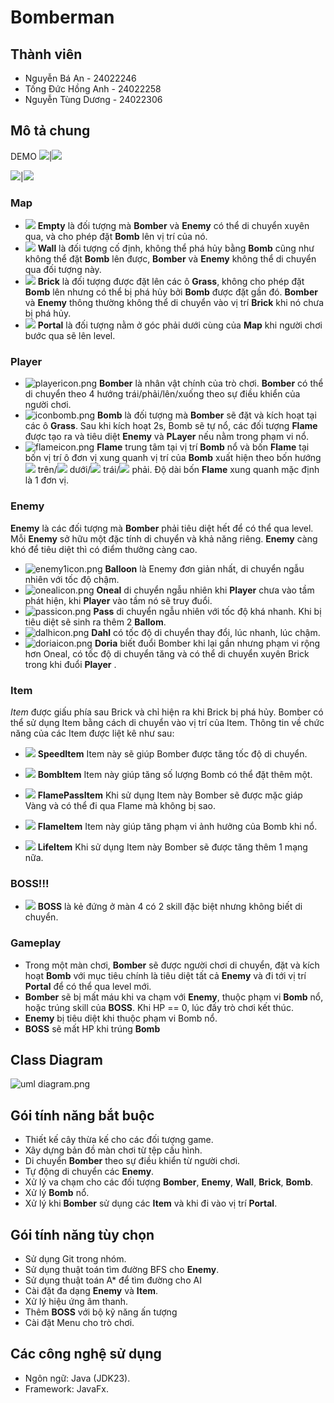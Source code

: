 # Bomberman
## Thành viên
- Nguyễn Bá An - 24022246
- Tống Đức Hồng Anh - 24022258
- Nguyễn Tùng Dương - 24022306
## Mô tả chung
DEMO
![](src/main/resources/assets/textures/demo1.png)|![](src/main/resources/assets/textures/demo2.png)
        
![](src/main/resources/assets/textures/demo3.png)|![](src/main/resources/assets/textures/demo4.png)
### Map
- ![](src/main/resources/assets/textures/empty.png) **Empty** là đối tượng mà **Bomber** và **Enemy** có thể di chuyển xuyên qua, và cho phép đặt **Bomb** lên vị trí của nó.
- ![](src/main/resources/assets/textures/wall.png) **Wall** là đối tượng cố định, không thể phá hủy bằng **Bomb** cũng như không thể đặt **Bomb** lên được, **Bomber** và **Enemy** không thể di chuyển qua đối tượng này.
- ![](src/main/resources/assets/textures/brick.png) **Brick** là đối tượng được đặt lên các ô **Grass**, không cho phép đặt **Bomb** lên nhưng có thể bị phá hủy bởi **Bomb** được đặt gần đó. **Bomber** và **Enemy** thông thường không thể di chuyển vào vị trí **Brick** khi nó chưa bị phá hủy.
- ![](src/main/resources/assets/textures/portal.png) **Portal** là đối tượng nằm ở góc phải dưới cùng của **Map** khi người chơi bước qua sẽ lên level.  
### Player
- ![playericon.png](src/main/resources/assets/textures/playericon.png) **Bomber** là nhân vật chính của trò chơi. **Bomber** có thể di chuyển theo 4 hướng trái/phải/lên/xuống theo sự điều khiển của người chơi.
- ![iconbomb.png](src/main/resources/assets/textures/iconbomb.png) **Bomb** là đối tượng mà **Bomber** sẽ đặt và kích hoạt tại các ô **Grass**. Sau khi kích hoạt 2s, Bomb sẽ tự nổ, các đối tượng **Flame** được tạo ra và tiêu diệt **Enemy** và **PLayer** nếu nằm trong phạm vi nổ.
- ![flameicon.png](src/main/resources/assets/textures/flameicon.png) **Flame** trung tâm tại vị trí **Bomb** nổ và bốn **Flame** tại bốn vị trí ô đơn vị xung quanh vị trí của **Bomb** xuất hiện theo bốn hướng ![](resources/assets/textures/top_flame.png) trên/![](resources/assets/textures/botbot_flame.png) dưới/![](resources/assets/textures/left_flame.png) trái/![](resources/assets/textures/right_flame.png) phải. Độ dài bốn **Flame** xung quanh mặc định là 1 đơn vị.
### Enemy
**Enemy** là các đối tượng mà **Bomber** phải tiêu diệt hết để có thể qua level. Mỗi **Enemy** sở hữu một đặc tính di chuyển và khả năng riêng. **Enemy** càng khó để tiêu diệt thì có điểm thưởng càng cao.
- ![enemy1icon.png](src/main/resources/assets/textures/enemy1icon.png) **Balloon** là Enemy đơn giản nhất, di chuyển ngẫu nhiên với tốc độ chậm.
- ![onealicon.png](src/main/resources/assets/textures/onealicon.png) **Oneal** di chuyển ngẫu nhiên khi **Player** chưa vào tầm phát hiện, khi **Player** vào tầm nó sẽ truy đuổi.
- ![passicon.png](src/main/resources/assets/textures/passicon.png) **Pass** di chuyển ngẫu nhiên với tốc độ khá nhanh. Khi bị tiêu diệt sẽ sinh ra thêm 2 **Ballom**.
- ![dalhicon.png](src/main/resources/assets/textures/dalhicon.png) **Dahl** có tốc độ di chuyển thay đổi, lúc nhanh, lúc chậm.
- ![doriaicon.png](src/main/resources/assets/textures/doriaicon.png) **Doria** biết đuổi Bomber khi lại gần nhưng phạm vi rộng hơn Oneal, có tốc độ di chuyển tăng và có thể di chuyển xuyên Brick trong khi đuổi **Player** .
### Item
*Item* được giấu phía sau Brick và chỉ hiện ra khi Brick bị phá hủy. Bomber có thể sử dụng Item bằng cách di chuyển vào vị trí của Item. Thông tin về chức năng của các Item được liệt kê như sau:

- ![](src/main/resources/assets/textures/powerup_speed.png) **SpeedItem** Item này sẽ giúp Bomber được tăng tốc độ di chuyển.

- ![](src/main/resources/assets/textures/powerup_bombs.png) **BombItem** Item này giúp tăng số lượng Bomb có thể đặt thêm một.

- ![](src/main/resources/assets/textures/powerup_flamepass.png) **FlamePassItem** Khi sử dụng Item này Bomber sẽ được mặc giáp Vàng và có thể đi qua Flame mà không bị sao.

- ![](src/main/resources/assets/textures/powerup_flames.png) **FlameItem** Item này giúp tăng phạm vi ảnh hưởng của Bomb khi nổ.

- ![](src/main/resources/assets/textures/powerup_life.png) **LifeItem** Khi sử dụng Item này Bomber sẽ được tăng thêm 1 mạng nữa.
### BOSS!!!
- ![](src/main/resources/assets/textures/bossidle.gif) **BOSS** là kẻ đứng ở màn 4 có 2 skill đặc biệt nhưng không biết di chuyển.

### Gameplay
- Trong một màn chơi, **Bomber** sẽ được người chơi di chuyển, đặt và kích hoạt **Bomb** với mục tiêu chính là tiêu diệt tất cả **Enemy** và đi tới vị trí **Portal** để có thể qua level mới.
- **Bomber** sẽ bị mất máu khi va chạm với **Enemy**, thuộc phạm vi **Bomb** nổ, hoặc trúng skill của **BOSS**. Khi HP == 0, lúc đấy trò chơi kết thúc.
- **Enemy** bị tiêu diệt khi thuộc phạm vi Bomb nổ.
- **BOSS** sẽ mất HP khi trúng **Bomb**
## Class Diagram
![uml diagram.png](src/main/resources/assets/uml%20diagram.png)
## Gói tính năng bắt buộc
- Thiết kế cây thừa kế cho các đối tượng game.
- Xây dựng bản đồ màn chơi từ tệp cấu hình.			
- Di chuyển **Bomber** theo sự điều khiển từ người chơi.
- Tự động di chuyển các **Enemy**.
- Xử lý va chạm cho các đối tượng **Bomber**, **Enemy**, **Wall**, **Brick**, **Bomb**.
- Xử lý **Bomb** nổ.
- Xử lý khi **Bomber** sử dụng các **Item** và khi đi vào vị trí **Portal**.
## Gói tính năng tùy chọn
- Sử dụng Git trong nhóm.
- Sử dụng thuật toán tìm đường BFS cho **Enemy**.
- Sử dụng thuật toán A* để tìm đường cho AI
- Cài đặt đa dạng **Enemy** và **Item**.
- Xử lý hiệu ứng âm thanh.
- Thêm **BOSS** với bộ kỹ năng ấn tượng
- Cài đặt Menu cho trò chơi.
## Các công nghệ sử dụng
- Ngôn ngữ: Java (JDK23).
- Framework: JavaFx.
